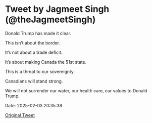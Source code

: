 # Tweet by Jagmeet Singh (@theJagmeetSingh)

Donald Trump has made it clear.

This isn’t about the border.

It’s not about a trade deficit.

It’s about making Canada the 51st state.

This is a threat to our sovereignty.

Canadians will stand strong.

We will not surrender our water, our health care, our values to Donald Trump.

Date: 2025-02-03 20:35:38

[Original Tweet](https://x.com/theJagmeetSingh/status/1886513901736747229)
